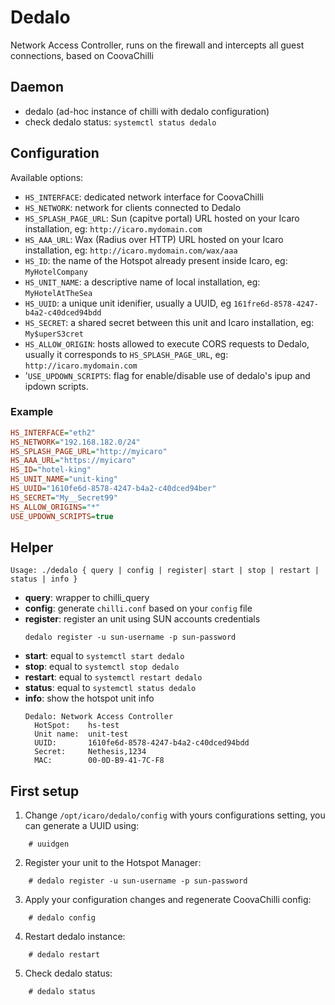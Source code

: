 # Dedalo

Network Access Controller, runs on the firewall and intercepts all guest connections, based on CoovaChilli

## Daemon
- dedalo (ad-hoc instance of chilli with dedalo configuration)
- check dedalo status: `systemctl status dedalo`

## Configuration

Available options:

- ``HS_INTERFACE``: dedicated network interface for CoovaChilli
- ``HS_NETWORK``: network for clients connected to Dedalo
- ``HS_SPLASH_PAGE_URL``: Sun (capitve portal) URL hosted on your Icaro installation, eg: ``http://icaro.mydomain.com``
- ``HS_AAA_URL``: Wax (Radius over HTTP) URL hosted on your Icaro installation, eg: ``http://icaro.mydomain.com/wax/aaa``
- ``HS_ID``: the name of the Hotspot already present inside Icaro, eg: ``MyHotelCompany``
- ``HS_UNIT_NAME``: a descriptive name of local installation, eg: ``MyHotelAtTheSea``
- ``HS_UUID``: a unique unit idenifier, usually a UUID, eg ``161fre6d-8578-4247-b4a2-c40dced94bdd``
- ``HS_SECRET``: a shared secret between this unit and Icaro installation, eg: ``My$uperS3cret``
- ``HS_ALLOW_ORIGIN``: hosts allowed to execute CORS requests to Dedalo, usually it corresponds to ``HS_SPLASH_PAGE_URL``, eg: ``http://icaro.mydomain.com``
- '`USE_UPDOWN_SCRIPTS`: flag for enable/disable use of dedalo's ipup and ipdown scripts.

### Example
```ini
HS_INTERFACE="eth2"
HS_NETWORK="192.168.182.0/24"
HS_SPLASH_PAGE_URL="http://myicaro"
HS_AAA_URL="https://myicaro"
HS_ID="hotel-king"
HS_UNIT_NAME="unit-king"
HS_UUID="1610fe6d-8578-4247-b4a2-c40dced94ber"
HS_SECRET="My__Secret99"
HS_ALLOW_ORIGINS="*"
USE_UPDOWN_SCRIPTS=true
```

## Helper
`Usage: ./dedalo { query | config | register| start | stop | restart | status | info }`
- **query**: wrapper to chilli_query
- **config**: generate `chilli.conf` based on your `config` file
- **register**: register an unit using SUN accounts credentials
  ```
  dedalo register -u sun-username -p sun-password
  ```
- **start**: equal to `systemctl start dedalo`
- **stop**: equal to `systemctl stop dedalo`
- **restart**: equal to `systemctl restart dedalo`
- **status**: equal to `systemctl status dedalo`
- **info**: show the hotspot unit info
  ```
  Dedalo: Network Access Controller
    HotSpot:    hs-test
    Unit name:  unit-test
    UUID:       1610fe6d-8578-4247-b4a2-c40dced94bdd
    Secret:     Nethesis,1234
    MAC:        00-0D-B9-41-7C-F8
  ```

## First setup

1. Change `/opt/icaro/dedalo/config` with yours configurations setting, you can generate a UUID using:
  ```shell
      # uuidgen
  ```
2. Register your unit to the Hotspot Manager:
  ```shell
      # dedalo register -u sun-username -p sun-password
  ```
3. Apply your configuration changes and regenerate CoovaChilli config:
  ```shell
      # dedalo config
  ```
4. Restart dedalo instance:
  ```shell
      # dedalo restart
  ```
5. Check dedalo status:
  ```shell
      # dedalo status
  ```
